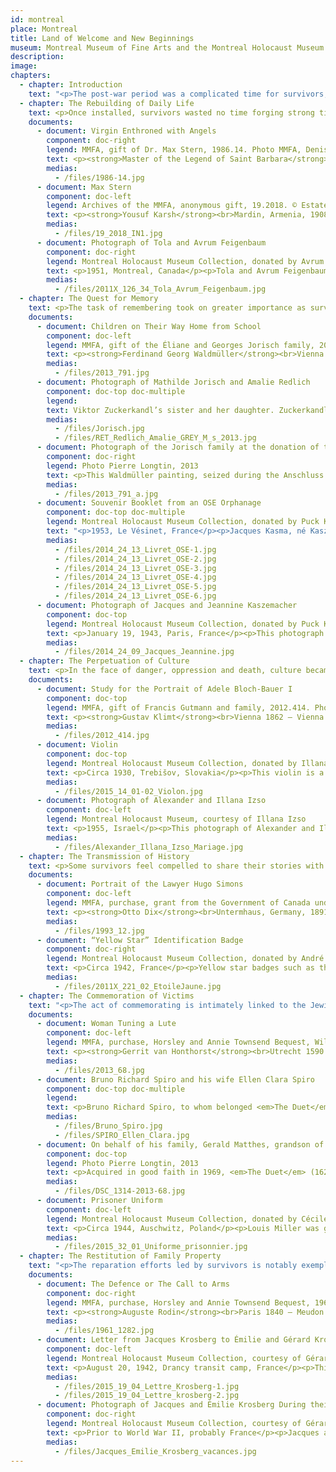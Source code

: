 ```yaml
---
id: montreal
place: Montreal
title: Land of Welcome and New Beginnings
museum: Montreal Museum of Fine Arts and the Montreal Holocaust Museum
description: 
image: 
chapters:
  - chapter: Introduction
    text: "<p>The post-war period was a complicated time for survivors, who were trying to piece together what remained of their past and rebuild a new life in a foreign land. Montreal, a major place of refuge for survivors of the Shoah, welcomed more than 9,000 people, beginning in 1947. The Quebec and Canadian city thus became a new home for the survivors who went there to settle, find work, pursue an education, and start a family.</p><p>This re-rooting, fed by resilience, was also an opportunity for each person to undertake the task of remembering and seek justice. Survivors wanted to make sure that history and culture would not be forgotten. They also hoped their lived experiences would serve to educate future generations on how to create a better future.</p><p>The Montreal Museum of Fine Arts and the Montreal Holocaust Museum, which share a special connection on Montreal Jewish life, decided to create a dialogue between their collections to shine the spotlight on these extraordinary life stories. By combining the destinies of objects and donors, six themes are thus explored: the Rebuilding of Daily Life, the Quest for Memory, the Perpetuation of Culture, the Transmission of History, the Commemoration of Victims and the Restitution of Family Property.</p>"
  - chapter: The Rebuilding of Daily Life
    text: <p>Once installed, survivors wasted no time forging strong ties with their new homeland. Having become Montrealers, they in turn contributed markedly to the cultural and economic development of their community and city. Many of today’s businesses, neighbourhoods and art and museum institutions attest to this.</p>
    documents: 
      - document: Virgin Enthroned with Angels
        component: doc-right
        legend: MMFA, gift of Dr. Max Stern, 1986.14. Photo MMFA, Denis Farley
        text: <p><strong>Master of the Legend of Saint Barbara</strong><br>Active in Brussels, about 1470 – about 1500</p><p>About 1490<br>Oil on wood<br>61.6 x 43.8 cm</p><p>Influenced by renowned mid-fifteenth century Bruges painter Van der Weyden, the Master of the Legend of Saint Barbara distinguishes himself in his idealized females, with their high, smooth foreheads and doe-eyed expressions. The Virgin and Child are seated on an ornately Gothic throne symbolizing the Church. Painted in brilliant colours of jewel-like intensity, the minutely studied details are compelling reflections of the Netherlandish fascination with the surfaces of the phenomenal world.</p><p>This work was donated to the Montreal Museum of Fine Arts by Max Stern (1904-1987), a Jewish art dealer and the first gallery owner dealing in modern art in Montreal. The painting had belonged to his father, Julius, who had an Old Masters art gallery in Dusseldorf. Faced with the rise of Nazism, Stern immigrated to Montreal. He bequeathed this precious painting to the Museum. The restitution of works looted from the Dusseldorf gallery continues thanks to executors, Montreal universities Concordia and McGill, and the Hebrew University of Jerusalem. <a href="https://www.concordia.ca/arts/max-stern.html" target="_blank" rel="noopener">https://www.concordia.ca/arts/max-stern.html</a></p>
        medias:
          - /files/1986-14.jpg
      - document: Max Stern
        component: doc-left
        legend: Archives of the MMFA, anonymous gift, 19.2018. © Estate of Yousuf Karsh
        text: <p><strong>Yousuf Karsh</strong><br>Mardin, Armenia, 1908 – Boston 2002</p><p>1985<br>Gelatin silver print<br>20.5 x 25.4 cm</p><p>Master of black and white gelatin photography, the Canadian Yousuf Karsh photographed many celebrities. Max Stern (1904-1987) is considered to be one of the most important modern art dealers in Canadian history. Born in Germany and the son of collector and art dealer Julius Stern, Max earned a doctorate in art history and trained at his father’s gallery in Dusseldorf. Faced with the rise of Nazism, Stern sold the gallery in 1937 and moved to Paris and then to London. During World War II, he was forced to flee and was interned in a refugee camp on the Isle of Man – being a Jew but German citizen – before immigrating to Canada in 1941.</p><p>Starting in 1947, Max Stern ran the Dominion Gallery in Montreal for close to half a century, first as an associate and then as owner. He promoted living Canadian artists (Emily Carr, Paul-Émile Borduas...) and European artists (Kees Van Dongen, Jean Arp, Henry Moore...). After the war, Stern was able to recover some works from Dusseldorf that had been confiscated by the Nazis. Over the years, Max and his wife, Iris, amassed funds and a collection that they offered to various institutions, including the Montreal Museum of Fine Arts. Thanks to the Max Stern Art Restitution Project, the restitution of artworks continues. <a href="https://www.concordia.ca/arts/max-stern.html" target="_blank" rel="noopener">https://www.concordia.ca/arts/max-stern.html</a></p>
        medias:
          - /files/19_2018_IN1.jpg
      - document: Photograph of Tola and Avrum Feigenbaum
        component: doc-right
        legend: Montreal Holocaust Museum Collection, donated by Avrum Feigenbaum, 2011X.126.34
        text: <p>1951, Montreal, Canada</p><p>Tola and Avrum Feigenbaum sharing a moment at the Mount Royal belvedere, in Montreal, 1951. Both were Shoah survivors. Avrum was in the Lodz ghetto, in Poland, before being deported to the Auschwitz concentration camp. The couple was married in Lodz in 1946. They were granted refugee status in 1950 and immigrated to Canada. Avrum was very involved in Shoah remembrance initiatives in Montreal and was one of the founding members of the Montreal Holocaust Museum.</p>
        medias:
          - /files/2011X_126_34_Tola_Avrum_Feigenbaum.jpg
  - chapter: The Quest for Memory
    text: <p>The task of remembering took on greater importance as survivors settled into their new lives. Attempts were made to gather and piece together family memories and recollections of past lives as well as to uncover missing information from loved ones, archive services and even return trips to their respective countries of origin. These quests took on a variety of forms and were often emotional.</p>
    documents: 
      - document: Children on Their Way Home from School
        component: doc-left
        legend: MMFA, gift of the Éliane and Georges Jorisch family, 2013.791. Photo MMFA, Christine Guest
        text: <p><strong>Ferdinand Georg Waldmüller</strong><br>Vienna 1793 – Hinterbrühl, Austria, 1865</p><p>1836<br>Oil on paper mounted on wood<br>44.5 x 34.5 cm</p><p>Ferdinand Georg Waldmüller, a major figure of the Biedermeier era, combines the meticulous treatment of the subject, a rigorous realism and an innovative desire to capture natural light. Beginning in 1830, Waldmüller spent his summers in the Berchtesgaden region of the Bavarian Alps. The pyramidal composition of <em>Children on Their Way Home from School</em> shows the long road – literally and figuratively – travelled by two poor Bavarian children returning from the village.  Sensitive to the problems of a society isolated from modernity, the artist bears witness to – above and beyond the initial charm of the representation – the importance of education.</p><p>This painting belonged to the Jewish industrialist Viktor Zuckerkandl, an important patron of Gustav Klimt. Upon his death, the painting passed on to his sister, Amalie Redlich. With the Anschluss in 1938, she was deported and her goods seized. After hiding in Belgium during the war, Amalie’s grandson, Georges Jorisch, moved to Montreal in 1957. He succeeded in recuperating certain despoiled goods, including two Klimt paintings and this exquisite work, which reminded him of his childhood. After his death and following his wishes, the painting was offered to the Montreal Museum of Fine Arts in recognition of the city’s hospitality. His granddaughter, Edith Jorisch, made a moving documentary on the adventures of this restitution, titled <em>L’Héritier</em>, in 2016.</p>
        medias:
          - /files/2013_791.jpg
      - document: Photograph of Mathilde Jorisch and Amalie Redlich
        component: doc-top doc-multiple
        legend: 
        text: Viktor Zuckerkandl’s sister and her daughter. Zuckerkandl owned the painting.
        medias:
          - /files/Jorisch.jpg
          - /files/RET_Redlich_Amalie_GREY_M_s_2013.jpg
      - document: Photograph of the Jorisch family at the donation of the Waldmüller to the MMFA
        component: doc-right
        legend: Photo Pierre Longtin, 2013
        text: <p>This Waldmüller painting, seized during the Anschluss and restored to the descendants of its original owner, was generously offered to the Museum by the Jorisch family in honour of Montreal, a land of welcome to so many refugees.</p>
        medias:
          - /files/2013_791_a.jpg
      - document: Souvenir Booklet from an OSE Orphanage
        component: doc-top doc-multiple
        legend: Montreal Holocaust Museum Collection, donated by Puck Kasma, 2014.24.13
        text: "<p>1953, Le Vésinet, France</p><p>Jacques Kasma, né Kaszemacher, was born in Paris in 1935. His parents were Polish Jews and had settled in France before his birth. Both were captured by the Nazis during the war: first, his father in 1940, and then his mother in 1943. Jacques spent time in hiding in Normandy before he was taken in by the OSE, a children’s aid society that rescued over 5,000 Jewish children in France during the Shoah. Jacques remained at the OSE orphanage in Le Vésinet for some time after the war. In 1953, the children residing there made this booklet. In it, they compiled their wartime experiences, drawings and memories from the orphanage.</p>"
        medias:
          - /files/2014_24_13_Livret_OSE-1.jpg
          - /files/2014_24_13_Livret_OSE-2.jpg
          - /files/2014_24_13_Livret_OSE-3.jpg
          - /files/2014_24_13_Livret_OSE-4.jpg
          - /files/2014_24_13_Livret_OSE-5.jpg
          - /files/2014_24_13_Livret_OSE-6.jpg
      - document: Photograph of Jacques and Jeannine Kaszemacher
        component: doc-top
        legend: Montreal Holocaust Museum Collection, donated by Puck Kasma, 2014.24.09
        text: <p>January 19, 1943, Paris, France</p><p>This photograph of Jacques Kasma, né Kaszemacher, and his sister, Jeannine, was taken in Paris on January 19, 1943. Their father, Henri, was a driver in the French army when he was taken prisoner by the German forces in 1940. He was assigned to forced labour in a Neuengamme subcamp in Germany. Their mother, Chaja, was arrested in 1943 and imprisoned in the Drancy transit camp.</p>
        medias:
          - /files/2014_24_09_Jacques_Jeannine.jpg
  - chapter: The Perpetuation of Culture
    text: <p>In the face of danger, oppression and death, culture became a powerful act of spiritual resistance. In the ghettos, and later in the camps, language, traditions and the arts would serve as means of survival and maintaining hope. For the survivors, this is an essential cultural legacy that must be protected, shared and celebrated.</p>
    documents: 
      - document: Study for the Portrait of Adele Bloch‑Bauer I
        component: doc-top
        legend: MMFA, gift of Francis Gutmann and family, 2012.414. Photo MMFA, Denis Farley
        text: <p><strong>Gustav Klimt</strong><br>Vienna 1862 – Vienna 1918</p><p>1903<br>Conté crayon<br>31.6 x 45.4 cm</p><p>Austrian Gustav Klimt was among the most influential artists in Europe. His controversial, much admired and richly ornamental Art Nouveau paintings, are instantly identifiable by his use of gold. Klimt’s portraits depicted primarily women in the intellectual and social avant-garde. Adele Bloch-Bauer, the only woman he painted twice, was a leading figure in the intellectual life of Austria both before and after World War I. She married the international sugar magnate Ferdinand Bloch, who adopted the name Bloch-Bauer, and his brother, Gustav, married Adele’s sister!</p><p>Over a decade after Adele’s passing, this Jewish family was expropriated by the Nazis, in 1938. Ferdinand fled to Switzerland, leaving his estate to Gustav’s children, who had settled in Vancouver, Canada. His niece kept one hundred drawings by Klimt, five of which she passed on to her son. Four of these were portraits of Adele, which he offered the Montreal Museum of Fine Arts.</p><p>Maria Altmann, Gustav’s other daughter, moved to California, where in 2006 she won a historic case against the Austrian government in the American courts. The family obtained restitution of the Klimt portraits of Adele. Now sold, they are today enjoyed by the public at the Los Angeles County Museum of Art and the Neue Galerie New York.</p>
        medias:
          - /files/2012_414.jpg
      - document: Violin
        component: doc-top
        legend: Montreal Holocaust Museum Collection, donated by Illana Izso, 2015.14.01-02. Photograph © Peter Berra
        text: <p>Circa 1930, Trebišov, Slovakia</p><p>This violin is a copy of a Stradivarius that Alexander Izso received when he was a child. He was born in 1926 in Trebišov, which was then part of Czechoslovakia. Not only did he play the violin, but also the piano, harmonica and banjo. When Nazi Germany invaded Czechoslovakia in 1939, his parents sent him to stay with relatives in Hungary. When this country was invaded in 1944, Alexander survived until the end of the war under the false name of Shrank Janosh. After the war, he went back to his family home in Trebišov only to find it had been pillaged and destroyed. One of the only possessions he was able to recover was his violin, which he took with him.</p>
        medias:
          - /files/2015_14_01-02_Violon.jpg
      - document: Photograph of Alexander and Illana Izso
        component: doc-left
        legend: Montreal Holocaust Museum, courtesy of Illana Izso
        text: <p>1955, Israel</p><p>This photograph of Alexander and Illana Izso was taken at their wedding in Israel, in 1955. After the war, Alexander immigrated to Israel, where he met Illana. She had survived the Shoah under a false non-Jewish identity. The couple immigrated to Montreal in 1957.</p>
        medias:
          - /files/Alexander_Illana_Izso_Mariage.jpg
  - chapter: The Transmission of History
    text: <p>Some survivors feel compelled to share their stories with family or a larger circle, as painful as it may be to do so. Be it through personal belongings, artifacts or individual stories, the unique trajectories and historical facts weave together into a legacy of humanism and tolerance.</p>
    documents: 
      - document: Portrait of the Lawyer Hugo Simons
        component: doc-left
        legend: MMFA, purchase, grant from the Government of Canada under the terms of the Cultural Property Export and Import Act, gifts of the Succession J.A. DeSève, Mr. and Mrs. Charles and Andrea Bronfman, Mr. Nahum Gelber and Dr. Sheila Gelber, Mrs. Phyllis Lambert, the Volunteer Association and the Junior Associates of the Montreal Museum of Fine Arts, Mrs. Louise L. Lamarre, Mr. Pierre Théberge, the Museum's acquisition fund, and the Horsley and Annie Townsend Bequest, 1993.12. © Estate of Otto Dix / SOCAN (2020). Photo MMFA, Brian Merrett
        text: <p><strong>Otto Dix</strong><br>Untermhaus, Germany, 1891 – Singen, Germany, 1969</p><p>1925<br>Tempera and oil on plywood<br>100.3 x 70.3 cm</p><p>When a client refused to pay for his daughter’s portrait because he judged it a poor likeness, Otto Dix called upon Jewish attorney Hugo Simons, who ultimately won his case in the name of freedom of artistic expression. In gratitude, Dix made him this extraordinary portrait. An exponent of the German New Objectivity movement, Dix denounced the social malaise and decadent pessimism of the Weimar Republic. In this warm portrait, devoid of caricature, the painter’s memory retraces the essence of his model. Condemned by the Nazis as a degenerate artist, Dix was forced to quit teaching, but he stayed in Germany and embarked on an “interior emigration.” Meanwhile, stripped of their citizenship, Simons and his family – along with this painting – sought refuge in Montreal.</p><p>The warmth that emanates from this portrait of Hugo Simons attests to the respect Otto Dix had for this attorney. Through his generosity, foresight and courage, Simons helped Jew and Gentile alike in face of the threat posed by the Third Reich. In 1933, alerted by a cousin in Dusseldorf whose family’s passports and valuables had been seized by the Gestapo, Simons gathered his possessions, including his portrait, and fled Germany. He and his family headed to the nearest train station and boarded a train for The Hague. Simons bribed German farmers along the border to allow them safe passage across their fields. Later, in 1939, their destination would be Montreal…</p>
        medias:
          - /files/1993_12.jpg
      - document: “Yellow Star” Identification Badge
        component: doc-right
        legend: Montreal Holocaust Museum Collection, donated by André Link, 2011X.221.02
        text: <p>Circa 1942, France</p><p>Yellow star badges such as this were used to identify French Jews. This badge belonged to Pal Link, who was from Budapest, Hungary. In 1940, Pal was in Paris for business when he became trapped during the Nazi occupation of France. Unable to leave the country, he fled to the unoccupied Alps and hid. However, in 1943, he was reported and then arrested and deported to the Drancy transit camp. He lied about his trade in order to survive, claiming to be a stoker. He thus worked on the camp’s furnace until he was liberated in 1944.</p>
        medias:
          - /files/2011X_221_02_EtoileJaune.jpg
  - chapter: The Commemoration of Victims
    text: "<p>The act of commemorating is intimately linked to the Jewish tradition, as notably evidenced in the Hebrew imperative <em>Zakhor</em>, meaning “Remember!” Tributes to the memory of the six million victims of the Shoah have been taking place in Montreal since the 1960s through public ceremonies organized by survivors. These commemorations also take on a personal note through formal gestures made by survivors and their families in memory of their loved ones.</p>"
    documents: 
      - document: Woman Tuning a Lute
        component: doc-left
        legend: MMFA, purchase, Horsley and Annie Townsend Bequest, William Gilman Cheney Bequest and the Museum Campaign 1988‑1993 Fund, 2013.68. Photo MMFA, Jean-François Brière
        text: <p><strong>Gerrit van Honthorst</strong><br>Utrecht 1590 – Utrecht 1656</p><p>1624<br>Oil on canvas<br>81.5 x 64.5 cm</p><p>Gerrit van Honthorst remains the most famous of the Utrecht Caravaggisti. Honthorst took the Italian artist’s dramatic light contrasts and tempered them with a playful naturalism in his choice of subjects and their presentation. He is famous for his scenes lit by torch or candle light. Honthorst’s international acclaim secured him the patronage of royalty and major private collectors.</p><p>In 2013, the Montreal Museum of Fine Arts returned Honthorst’s <em>The Duet</em> (1623-1624) to the Spiro family, whose forebears Ellen and Bruno (a Berlin merchant who died in 1936 in the Fuhlsbüttel concentration camp in Hamburg) lost the work in a forced sale in Germany. Following the recommendation of a task force led by Michal Hornstein, then Chairman of the Early International Art Acquisition Committee and himself a major donor and a survivor of the Shoah, the Museum returned <em>The Duet</em>, which had been purchased in good faith after the war. Along with this compensation, the Museum purchased <em>Woman Playing a Lute</em>, another Honthorst dated the same year, and dedicated it to the memory of Ellen Clara and Bruno Richard Spiro, victims of the Shoah.</p>
        medias:
          - /files/2013_68.jpg
      - document: Bruno Richard Spiro and his wife Ellen Clara Spiro
        component: doc-top doc-multiple
        legend: 
        text: <p>Bruno Richard Spiro, to whom belonged <em>The Duet</em> by Gerrit van Honthorst.</p>
        medias:
          - /files/Bruno_Spiro.jpg
          - /files/SPIRO_Ellen_Clara.jpg
      - document: On behalf of his family, Gerald Matthes, grandson of Bruno Spiro, receives <em>The Duet</em> by Honthorst in the company of Nathalie Bondil, Director General and Chief Curator, and Michal Hornstein, Vice-President of the MMFA.
        component: doc-top
        legend: Photo Pierre Longtin, 2013
        text: <p>Acquired in good faith in 1969, <em>The Duet</em> (1623-1624) by Gerrit van Honthorst, master of Utrecht’s Caravaggism school, was revealed to have been spoliated from a Jewish family. In 2013, the Museum returned the work to the Spiro family whose forebears Ellen and Bruno lost the artwork in a forced sale in Germany.</p><p>Born in Poland, Michal Hornstein (1920-2016), was a Shoah survivor, Montrealer by adoption and great Quebec and Canadian philanthropist, together with this wife, Renata Hornstein. Their outstanding donation of over 100 Old Masters paintings, which greatly enriched the Montreal Museum of Fine Arts’ international art collection, is recognized as the largest private contribution in the recent history of Quebec museums. The Michal and Renata Hornstein Pavilion for Peace was named in honour of the generous patron couple.</p>
        medias:
          - /files/DSC_1314-2013-68.jpg
      - document: Prisoner Uniform
        component: doc-left
        legend: Montreal Holocaust Museum Collection, donated by Cécile Miller. Photograph © Peter Berra, 2015.32.01-03
        text: <p>Circa 1944, Auschwitz, Poland</p><p>Louis Miller was given this uniform when he arrived at the Auschwitz concentration camp, in Poland, in May 1944. In January of the following year, he was forced on a three-month death march to the Buchenwald concentration camp, in Germany. He was liberated from Buchenwald by the Americans on April 11, 1945. This uniform was his only possession at the time of his liberation. It is a memento of his wartime experiences. In 2015, his wife, Cécile, donated it to the Montreal Holocaust Museum in memory of her husband.</p>
        medias:
          - /files/2015_32_01_Uniforme_prisonnier.jpg
  - chapter: The Restitution of Family Property
    text: "<p>The reparation efforts led by survivors is notably exemplified in the search for and reclamation of spoliated goods: property, furniture, collections and artworks. While restitution claims are generally material or monetary in nature, some cases involve information sought by the families to enable them to grieve.</p>"
    documents: 
      - document: The Defence or The Call to Arms
        component: doc-right
        legend: MMFA, purchase, Horsley and Annie Townsend Bequest, 1961.1282. Photo MMFA, Christine Guest
        text: <p><strong>Auguste Rodin</strong><br>Paris 1840 – Meudon (France) 1917</p><p>1879 (cast 1899)<br>Bronze<br>Cast Léon Perzinka, Paris<br>111.7 x 64.5 x 43 cm</p><p>The starting point for this sculpture was a public competition launched in 1879 for a monument to commemorate the defence of Paris during the Franco-Prussian War of 1870. Judging his proposal as too daring, the jury turned down Auguste Rodin’s project. The sculpture’s mock-up remained in Rodin’s studio. In 1899, he called on foundry owner Léon Perzinka to render it in bronze for his retrospective at the Pavillon de l’Alma that would be shown concurrently with the Exposition universelle of 1900. Acquired by the Austrian collector Ferdinand Bloch-Bauer in 1901, <em>The Defence</em> was seized by the Nazis with the intention of incorporating it in the collection of the future Führermuseum Hitler had planned for Linz.</p><p>In 1946, Bloch-Bauer’s heirs demanded restitution of his collections. In 1948, <em>The Defence</em> was returned to his niece, Louise Gattin, who had settled in Vancouver. She intended to sell it to the Montreal Museum of Fine Arts, but the latter initially declined, as Rodin had fallen out of fashion. It took every ounce of dealer Max Stern’s insight and skill to persuade the institution to come back on its decision … and ever since 1961, this sculpture has stood proudly on public display!</p>
        medias:
          - /files/1961_1282.jpg
      - document: Letter from Jacques Krosberg to Émilie and Gérard Krosberg
        component: doc-left
        legend: Montreal Holocaust Museum Collection, courtesy of Gérard Krosberg, 2015.19.04
        text: <p>August 20, 1942, Drancy transit camp, France</p><p>This is the last letter Jacques Krosberg wrote his wife and son before being deported from the Drancy transit camp. During the war, Jacques was deported to several concentration camps, including Auschwitz, in Poland. He never came back. By working with the Montreal Holocaust Museum to find answers about his father’s story, Gérard learned that Jacques was officially liberated in a Dachau subcamp on April 29, 1945. He was among the many prisoners who died after liberation as a result of the terrible conditions they had endured during their imprisonment. This restitution of information provided answers to questions Gérard had lived with for almost seventy years.</p>
        medias:
          - /files/2015_19_04_Lettre_Krosberg-1.jpg
          - /files/2015_19_04_Lettre_krosberg-2.jpg
      - document: Photograph of Jacques and Émilie Krosberg During their Summer Holiday
        component: doc-right
        legend: Montreal Holocaust Museum Collection, courtesy of Gérard Krosberg
        text: <p>Prior to World War II, probably France</p><p>Jacques and Émilie were separated by the Shoah. Jacques was arrested in Paris on March 13, 1942. He was held in Drancy before being deported to Auschwitz, in Poland, followed by several other camps. Émilie remained in hiding with their son, Gérard, in Nice and Annecy until Liberation.</p>
        medias:
          - /files/Jacques_Emilie_Krosberg_vacances.jpg
---
```


